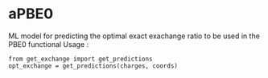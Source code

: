 # aPBE0
ML model for predicting the optimal exact exachange ratio to be used in the PBE0 functional
Usage :

```
from get_exchange import get_predictions
opt_exchange = get_predictions(charges, coords)
```
